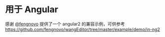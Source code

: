 # 用于 Angular

感谢 [@fengnovo](https://github.com/fengnovo) 提供了一个 angular2 的兼容示例，可供参考 https://github.com/fengnovo/wangEditor/tree/master/example/demo/in-ng2
